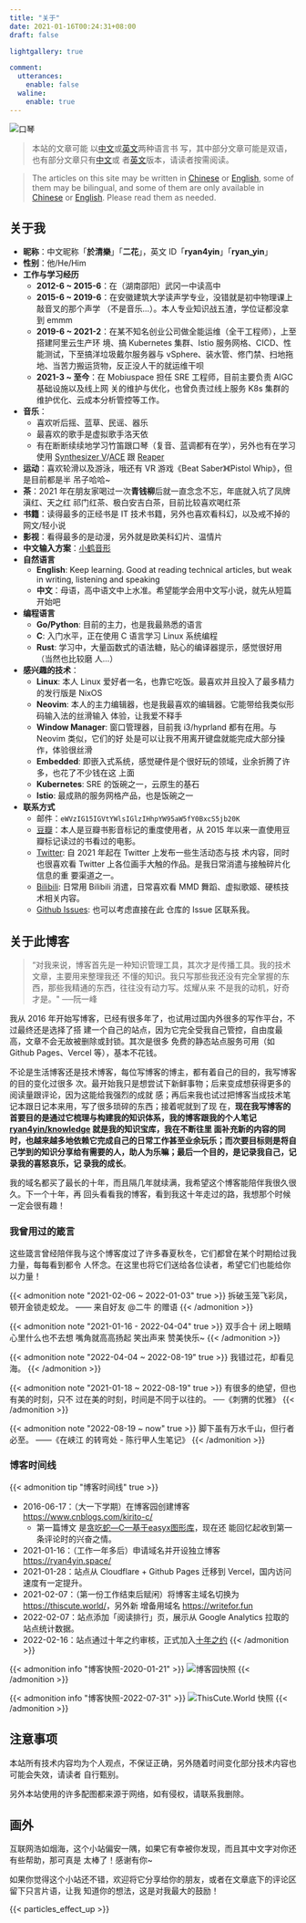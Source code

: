 ```yaml
---
title: "关于"
date: 2021-01-16T00:24:31+08:00
draft: false

lightgallery: true

comment:
  utterances:
    enable: false
  waline:
    enable: true
---
```


![口琴](harmonica.webp)

> 本站的文章可能
> 以[中文](https://thiscute.world/zh-cn/)或[英文](https://thiscute.world/en/)两种语言书
> 写，其中部分文章可能是双语，也有部分文章只有[中文](https://thiscute.world/zh-cn/)或
> 者[英文](https://thiscute.world/en/)版本，请读者按需阅读。

> The articles on this site may be written in [Chinese](https://thiscute.world/zh-cn/) or
> [English](https://thiscute.world/en/), some of them may be bilingual, and some of them
> are only available in [Chinese](https://thiscute.world/zh-cn/) or
> [English](https://thiscute.world/en/). Please read them as needed.

## 关于我

- **昵称**：中文昵称「**於清樂**」「**二花**」，英文 ID「**ryan4yin**」「**ryan_yin**」
- **性别**：他/He/Him
- **工作与学习经历**
  - **2012-6 ~ 2015-6**：在（湖南邵阳）武冈一中读高中
  - **2015-6 ~ 2019-6**：在安徽建筑大学读声学专业，没错就是初中物理课上敲音叉的那个声学
    （不是音乐...）。本人专业知识战五渣，学位证都没拿到 emmm
  - **2019-6 ~ 2021-2**：在某不知名创业公司做全能运维（全干工程师），上至搭建阿里云生产环
    境、搞 Kubernetes 集群、Istio 服务网格、CICD、性能测试，下至搞洋垃圾戴尔服务器与
    vSphere、装水管、修门禁、扫地拖地、当苦力搬运货物，反正没人干的就运维干呗
  - **2021-3 ~ 至今**：在 Mobiuspace 担任 SRE 工程师，目前主要负责 AIGC 基础设施以及线上网
    关的维护与优化，也曾负责过线上服务 K8s 集群的维护优化、云成本分析管控等工作。
- **音乐**：
  - 喜欢听后摇、蓝草、民谣、器乐
  - 最喜欢的歌手是虚拟歌手洛天依
  - 有在断断续续地学习竹笛跟口琴（复音、蓝调都有在学），另外也有在学习使用
    [Synthesizer V](https://dreamtonics.com/en/synthesizerv/)/[ACE](https://space.bilibili.com/418030)
    跟 [Reaper](https://www.reaper.fm)
- **运动**：喜欢轮滑以及游泳，哦还有 VR 游戏《Beat Saber》《Pistol Whip》，但是目前都是半
  吊子哈哈~
- **茶**：2021 年在朋友家喝过一次**青钱柳**后就一直念念不忘，年底就入坑了凤牌滇红、天之红
  祁门红茶、极白安吉白茶，目前比较喜欢喝红茶
- **书籍**：读得最多的正经书是 IT 技术书籍，另外也喜欢看科幻，以及戒不掉的网文/轻小说
- **影视**：看得最多的是动漫，另外就是欧美科幻片、温情片
- **中文输入方案**：[小鹤音形](https://flypy.com/)
- **自然语言**
  - **English**: Keep learning. Good at reading technical articles, but weak in writing,
    listening and speaking
  - **中文**：母语，高中语文中上水准。希望能学会用中文写小说，就先从短篇开始吧
- **编程语言**
  - **Go/Python**: 目前的主力，也是我最熟悉的语言
  - **C**: 入门水平，正在使用 C 语言学习 Linux 系统编程
  - **Rust**: 学习中，大量函数式的语法糖，贴心的编译器提示，感觉很好用（当然也比较磨
    人...）
- **感兴趣的技术**：
  - **Linux**: 本人 Linux 爱好者一名，也靠它吃饭。最喜欢并且投入了最多精力的发行版是 NixOS
  - **Neovim**: 本人的主力编辑器，也是我最喜欢的编辑器。它能带给我类似形码输入法的丝滑输入
    体验，让我爱不释手
  - **Window Manager**: 窗口管理器，目前我 i3/hyprland 都有在用。与 Neovim 类似，它们的好
    处是可以让我不用离开键盘就能完成大部分操作，体验很丝滑
  - **Embedded**: 即嵌入式系统，感觉硬件是个很好玩的领域，业余折腾了许多，也花了不少钱在这
    上面
  - **Kubernetes**: SRE 的饭碗之一，云原生的基石
  - **Istio**: 最成熟的服务网格产品，也是饭碗之一
- **联系方式**
  - 邮件：`eWVzIG15IGVtYWlsIGlzIHhpYW95aW5fY0BxcS5jb20K`
  - [豆瓣](https://www.douban.com/people/kirito_c)：本人是豆瓣书影音标记的重度使用者，从
    2015 年以来一直使用豆瓣标记读过的书看过的电影。
  - [Twitter](https://twitter.com/ryan4yin): 自 2021 年起在 Twitter 上发布一些生活动态与技
    术内容，同时也很喜欢看 Twitter 上各位画手大触的作品。是我日常消遣与接触碎片化信息的重
    要渠道之一。
  - [Bilibili](https://space.bilibili.com/12278805): 日常用 Bilibili 消遣，日常喜欢看 MMD
    舞蹈、虚拟歌姬、硬核技术相关内容。
  - [Github Issues](https://github.com/ryan4yin/thiscute.world/issues): 也可以考虑直接在此
    仓库的 Issue 区联系我。

## 关于此博客

> “对我来说，博客首先是一种知识管理工具，其次才是传播工具。我的技术文章，主要用来整理我还
> 不懂的知识。我只写那些我还没有完全掌握的东西，那些我精通的东西，往往没有动力写。炫耀从来
> 不是我的动机，好奇才是。" ──阮一峰

我从 2016 年开始写博客，已经有很多年了，也试用过国内外很多的写作平台，不过最终还是选择了搭
建一个自己的站点，因为它完全受我自己管控，自由度最高，文章不会无故被删除或封锁。其次是很多
免费的静态站点服务可用（如 Github Pages、Vercel 等），基本不花钱。

不论是生活博客还是技术博客，每位写博客的博主，都有着自己的目的，我写博客的目的变化过很多
次。最开始我只是想尝试下新鲜事物；后来变成想获得更多的阅读量跟评论，因为这能给我强烈的成就
感；再后来我也试过把博客当成技术笔记本跟日记本来用，写了很多琐碎的东西；接着呢就到了现
在，**现在我写博客的首要目的是通过它梳理与构建我的知识体系，我的博客跟我的个人笔记
[ryan4yin/knowledge](https://github.com/ryan4yin/knowledge) 就是我的知识宝库，我在不断往里
面补充新的内容的同时，也越来越多地依赖它完成自己的日常工作甚至业余玩乐；而次要目标则是将自
己学到的知识分享给有需要的人，助人为乐嘛；最后一个目的，是记录我自己，记录我的喜怒哀乐，记
录我的成长**。

我的域名都买了最长的十年，而且隔几年就续满，我希望这个博客能陪伴我很久很久。下一个十年，再
回头看看我的博客，看到我这十年走过的路，我想那个时候一定会很有趣！

### 我曾用过的箴言

这些箴言曾经陪伴我与这个博客度过了许多春夏秋冬，它们都曾在某个时期给过我力量，每每看到都令
人怀念。在这里也将它们送给各位读者，希望它们也能给你以力量！

{{< admonition note "2021-02-06 ~ 2022-01-03" true >}} 拆破玉笼飞彩凤，顿开金锁走蛟龙。 ——
来自好友 @二牛 的赠语 {{< /admonition >}}

{{< admonition note "2021-01-16 - 2022-04-04" true >}} 双手合十 闭上眼睛 心里什么也不去想
嘴角就高高扬起 笑出声来 赞美快乐~ {{< /admonition >}}

{{< admonition note "2022-04-04 ~ 2022-08-19" true >}} 我错过花，却看见海。
{{< /admonition >}}

{{< admonition note "2021-01-18 ~ 2022-08-19" true >}} 有很多的绝望，但也有美的时刻，只不
过在美的时刻，时间是不同于以往的。 ──《刺猬的优雅》 {{< /admonition >}}

{{< admonition note "2022-08-19 ~ now" true >}} 脚下虽有万水千山，但行者必至。 ——《在峡江
的转弯处 - 陈行甲人生笔记》 {{< /admonition >}}

### 博客时间线

{{< admonition tip "博客时间线" true >}}

- 2016-06-17：（大一下学期）在博客园创建博客 <https://www.cnblogs.com/kirito-c/>
  - 第一篇博文
    是[贪吃蛇—C—基于easyx图形库](https://www.cnblogs.com/kirito-c/p/5595355.html)，现在还
    能回忆起收到第一条评论时的兴奋之情。
- 2021-01-16：（工作一年多后）申请域名并开设独立博客 <https://ryan4yin.space/>
- 2021-01-28：站点从 Cloudflare + Github Pages 迁移到 Vercel，国内访问速度有一定提升。
- 2021-02-07：（第一份工作结束后赋闲）将博客主域名切换为 <https://thiscute.world/>，另外新
  增备用域名 <https://writefor.fun>
- 2022-02-07：站点添加「阅读排行」页，展示从 Google Analytics 拉取的站点统计数据。
- 2022-02-16：站点通过十年之约审核，正式加入[十年之约](https://foreverblog.cn/)
  {{< /admonition >}}

{{< admonition info "博客快照-2020-01-21" >}}
![](/images/about/cnblog-2020-01-21.webp "博客园快照") {{< /admonition >}}

{{< admonition info "博客快照-2022-07-31" >}}
![](/images/about/thiscute.world-2022-07-31.webp "ThisCute.World 快照")
{{< /admonition >}}

## 注意事项

本站所有技术内容均为个人观点，不保证正确，另外随着时间变化部分技术内容也可能会失效，请读者
自行甄别。

另外本站使用的许多配图都来源于网络，如有侵权，请联系我删除。

## 画外

互联网浩如烟海，这个小站偏安一隅，如果它有幸被你发现，而且其中文字对你还有些帮助，那可真是
太棒了！感谢有你~

如果你觉得这个小站还不错，欢迎将它分享给你的朋友，或者在文章底下的评论区留下只言片语，让我
知道你的想法，这是对我最大的鼓励！

{{< particles_effect_up  >}}
